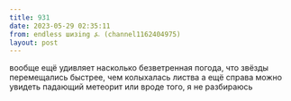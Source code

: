 ```yaml
---
title: 931
date: 2023-05-29 02:35:11
from: endless шизing ⍼ (channel1162404975)
layout: post
---
```


вообще ещё удивляет насколько безветренная погода, что звёзды перемещались быстрее, чем колыхалась листва
а ещё справа можно увидеть падающий метеорит или вроде того, я не разбираюсь
